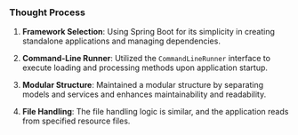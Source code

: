 
### Thought Process

1. **Framework Selection**: Using Spring Boot for its simplicity in creating standalone applications and managing dependencies.

2. **Command-Line Runner**: Utilized the `CommandLineRunner` interface to execute loading and processing methods upon application startup.

3. **Modular Structure**: Maintained a modular structure by separating models and services and enhances maintainability and readability.

4. **File Handling**: The file handling logic is similar, and the application reads from specified resource files.

